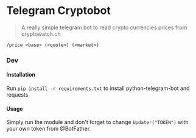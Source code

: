 # Telegram Cryptobot

> A really simple telegram bot to read crypto currencies prices from cryptowatch.ch

```
/price <base> (<quote>) (<market>)
```

### Dev

#### Installation

Run `pip install -r requirements.txt` to install python-telegram-bot and requests

#### Usage

Simply run the module and don't forget to change `Updater("TOKEN")` with your own token from @BotFather.